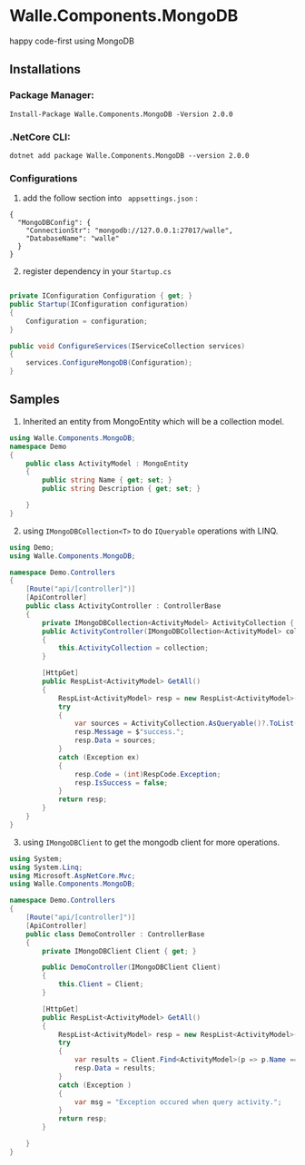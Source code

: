 # Walle.Components.MongoDB

happy code-first using MongoDB

## Installations

### Package Manager:

```
Install-Package Walle.Components.MongoDB -Version 2.0.0
```

### .NetCore CLI:

```
dotnet add package Walle.Components.MongoDB --version 2.0.0
```

### Configurations

1. add the follow section into ` appsettings.json` :

```
{
  "MongoDBConfig": {
    "ConnectionStr": "mongodb://127.0.0.1:27017/walle",
    "DatabaseName": "walle"
  }
}
```

2. register dependency in your `Startup.cs` 

```csharp

private IConfiguration Configuration { get; }
public Startup(IConfiguration configuration)
{
    Configuration = configuration;
}

public void ConfigureServices(IServiceCollection services)
{
    services.ConfigureMongoDB(Configuration);
}

```

## Samples

1. Inherited an entity from MongoEntity which will be a collection model.
```cs
using Walle.Components.MongoDB;
namespace Demo
{
    public class ActivityModel : MongoEntity
    {
        public string Name { get; set; }
        public string Description { get; set; }

    }
}
```

2. using `IMongoDBCollection<T>` to do ```IQueryable``` operations with LINQ.

```cs
using Demo;
using Walle.Components.MongoDB;

namespace Demo.Controllers
{
    [Route("api/[controller]")]
    [ApiController]
    public class ActivityController : ControllerBase
    {
        private IMongoDBCollection<ActivityModel> ActivityCollection { get; }
        public ActivityController(IMongoDBCollection<ActivityModel> collection)
        {
            this.ActivityCollection = collection;
        }

        [HttpGet]
        public RespList<ActivityModel> GetAll()
        {
            RespList<ActivityModel> resp = new RespList<ActivityModel>();
            try
            {
                var sources = ActivityCollection.AsQueryable()?.ToList();
                resp.Message = $"success.";
                resp.Data = sources;
            }
            catch (Exception ex)
            {
                resp.Code = (int)RespCode.Exception;
                resp.IsSuccess = false;
            }
            return resp;
        }
    }
}

```

3. using `IMongoDBClient` to get the mongodb client for more operations.

```cs
using System;
using System.Linq;
using Microsoft.AspNetCore.Mvc;
using Walle.Components.MongoDB;

namespace Demo.Controllers
{
    [Route("api/[controller]")]
    [ApiController]
    public class DemoController : ControllerBase
    {
        private IMongoDBClient Client { get; }

        public DemoController(IMongoDBClient Client)
        {
            this.Client = Client;
        }

        [HttpGet]
        public RespList<ActivityModel> GetAll()
        {
            RespList<ActivityModel> resp = new RespList<ActivityModel>();
            try
            {
                var results = Client.Find<ActivityModel>(p => p.Name == "Misaya").ToList();
                resp.Data = results;
            }
            catch (Exception )
            {
                var msg = "Exception occured when query activity.";
            }
            return resp;
        }

    }
}

```
